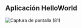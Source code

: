 ## Aplicación HelloWorld
![Captura de pantalla (81)](https://github.com/DANNYLOOL/U2-T11-_Complemento_Flutter/assets/118220814/2fb79b92-7ba9-4e8f-a364-db64b88fc517)
